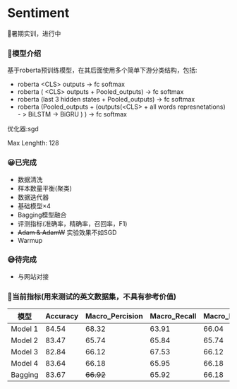 # Sentiment
🐍暑期实训，进行中
### 😬模型介绍
基于roberta预训练模型，在其后面使用多个简单下游分类结构，包括:
* roberta \<CLS\> outputs -> fc softmax
* roberta ( \<CLS\> outputs + Pooled_outputs) -> fc softmax
* roberta (last 3 hidden states + Pooled_outputs) -> fc softmax
* roberta (Pooled_outputs + (outputs(\<CLS\> + all words represnetations) - > BiLSTM -> BiGRU ) ) -> fc softmax

优化器:sgd

Max Lenghth: 128
 
### 😀已完成
* 数据清洗
* 样本数量平衡(聚类)
* 数据迭代器
* 基础模型×4
* Bagging模型融合
* 评测指标(准确率，精确率，召回率，F1)
* ~~Adam & AdamW~~ 实验效果不如SGD
* Warmup

### 😅待完成
* 与网站对接

### 🚀当前指标(用来测试的英文数据集，不具有参考价值)

| 模型| Accuracy | Macro_Percision| Macro_Recall | Macro_F1|
|---|---|---|---|---|
|Model 1|84.54|68.32|63.91|66.04|
|Model 2|83.47|65.74|65.84|65.74|
|Model 3|82.84|66.12|67.53|66.12|
|Model 4|83.64|66.18|65.95|66.18|
|Bagging|83.67|~~66.92~~|65.92|66.18|






